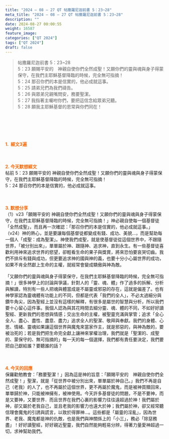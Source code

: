 ```yaml
---
title: "2024 – 08 – 27 QT 帖撒羅尼迦前書 5：23~28"
meta_title: "2024 – 08 – 27 QT 帖撒羅尼迦前書 5：23~28"
description: ""
date: 2024-08-27 00:00:55
weight: 16587
feature_image: 
categories: ["QT 2024"]
tags: ["QT 2024"]
draft: false
---
```


<blockquote>帖撒羅尼迦前書 5：23~28<br />
5：23 願賜平安的　神親自使你們全然成聖！又願你們的靈與魂與身子得蒙保守，在我們主耶穌基督降臨的時候，完全無可指摘！<br />
5：24 那召你們的本是信實的，他必成就這事。<br />
5：25 請弟兄們為我們禱告。<br />
5：26 與眾弟兄親嘴問安，務要聖潔。<br />
5：27 我指著主囑咐你們，要把這信念給眾弟兄聽。<br />
5：28 願我主耶穌基督的恩常與你們同在！</blockquote><br />
&nbsp;<br />
<br />
&nbsp;<br />
<br />
<span style="color: #ff6600;"><strong>1.  經文3遍</strong></span><br />
<br />
&nbsp;<br />
<br />
<span style="color: #ff6600;"><strong>2. 今天默想經文<br />
</strong></span>帖前 5：23 願賜平安的 神親自使你們全然成聖！又願你們的靈與魂與身子得蒙保守，在我們主耶穌基督降臨的時候，完全無可指摘！<br />
5：24 那召你們的本是信實的，他必成就這事。<br />
<br />
&nbsp;<br />
<br />
<strong><span style="color: #ff6600;">3. 默想分享<br />
</span></strong>（1）v23「願賜平安的 神親自使你們全然成聖！又願你們的靈與魂與身子得蒙保守，在我們主耶穌基督降臨的時候，完全無可指摘！」神必親自使每一個基督徒「全然成聖」，而且再一次確認：「那召你們的本是信實的，他必成就這事。」（v24）神的熱心，並是要讓每個基督徒都變成有錢、成功、美貌…，而是幫助每一個人「成聖：成為聖潔」。神使我們成聖，就是使基督徒從這個世界中，不跟隨世界，「被分別出來」，單單屬於神、跟隨神、追求神，直到永生。有一些基督徒喜歡利用神來追求世界的慾望，卻輕看生命的果子與獎賞，將來恐怕要哀哭切齒。我們不排斥有錢與成功，但更要追求神的國與神的義，也要十分小心屬世界的成功，如果不肯全然獻上生命的主權，就經常會變成驕傲與神為敵。<br />
<br />
「又願你們的靈與魂與身子得蒙保守，在我們主耶穌基督降臨的時候，完全無可指摘！」很多神學上的討論與爭議，針對人的「靈、魂、體」作了過多的拆解、分析與解讀，特別有一些人把魂與體當成是不屬靈或邪惡的存在，這就是偏差了。也有神學家認為靈魂體有功能上的不同，但都是代表「我們的全人」，不必太過細分與鑽牛角尖，因為聖經上並沒有這樣的解釋，有很多是屬世的智慧與分析，所以我們要十心留心這件事。我個人認為與其花時間去細分靈、魂、體的不同，不如好好讀聖經、更新我們的思想與情感；交出生命的主權，被聖靈充滿與掌管；追求「全心全人、盡心、盡性、盡意、盡力」追求全人的聖潔、敬拜與奉獻。我們的身體、心思、情緒、靈魂如果讓這個世界與魔鬼來當家作主，就是邪惡的，與神為敵的，要被治死的；若是我們把生命完全獻上讓神來掌權治理，我們就是「聖潔的、成聖的、蒙保守的、無可指摘的」每一天的每一個選擇，我們都有責任要決定，我們要把自己獻給誰？要聽誰的話？<br />
<br />
&nbsp;<br />
<br />
<strong style="font-size: inherit;"><span style="color: #ff6600;">4. 今天的回應<br />
</span></strong>保羅勸勉教會：「務要聖潔！」因為這是神的旨意：「願賜平安的　神親自使你們全然成聖！」聖潔，就是「從世界中被分別出來，單單屬於神自己。」我們不再是自己（老我）的人了，也不再屬於這個世界，更不再屬於魔鬼，而是被神買贖回來，單單歸於神，只能被神擁有，被神使用。今天許多基督徒的問題，不是不要神，而是又要神，又要世界．而且世界在我們心裏的影響力往往遠超過於神！我們屬於神，卻又屬於老我自己，並且老我的影響力也遠大於神；我們屬於神，卻又經常聽信理會魔鬼的引誘與謊言，以致於得罪神…。這些都是「屬靈的淫亂」，因為世界、老我、魔鬼都是神的仇敵，也是我們與神關係上的「小三」，務必「除惡務盡」！好好讀聖經，好好親近聖靈，我們自然能夠輕易分辨，得著力量愛神超過一切，求神幫助我們。<br />
<br />
&nbsp;<br />
<br />
&nbsp;<br />
<br />
&nbsp;<br />
<br />
&nbsp;<br />
<br />
<strong style="font-size: inherit;"><span style="color: #ff6600;"> </span></strong><br />
<br />
<audio style="display: none;" controls="controls"></audio><br />
<br />
<audio style="display: none;" controls="controls"></audio><br />
<br />
<audio style="display: none;" controls="controls"></audio><br />
<br />
<audio style="display: none;" controls="controls"></audio><br />
<br />
<audio style="display: none;" controls="controls"></audio>
        
